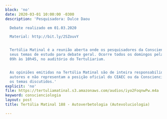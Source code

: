 ```yaml
---
block: 'no'
date: 2020-03-01 10:00:00 -0300
description: 'Pesquisadora: Dulce Daou

  Debate realizado em 01.03.2020

  Material: http://bit.ly/2SZouvY


  Tertúlia Matinal é a reunião aberta onde os pesquisadores da Conscienciologia apresentam
  seus temas de estudo para debate geral. Ocorre todos os domingos pela manhã, das
  09h às 10h45, no auditório do Tertuliarium.


  As opiniões emitidas na Tertúlia Matinal são de inteira responsabilidade de seus
  autores e não representam a posição oficial do CEAEC ou da Conscienciologia sobre
  os temas discutidos.'
explicit: 'no'
file: https://tertuliamatinal.s3.amazonaws.com/audios/iyo2FoqnwPw.m4a
keyword: conscienciologia
layout: post
title: Tertúlia Matinal 188 - Autoverbetologia (Autevoluciologia)

---
```

